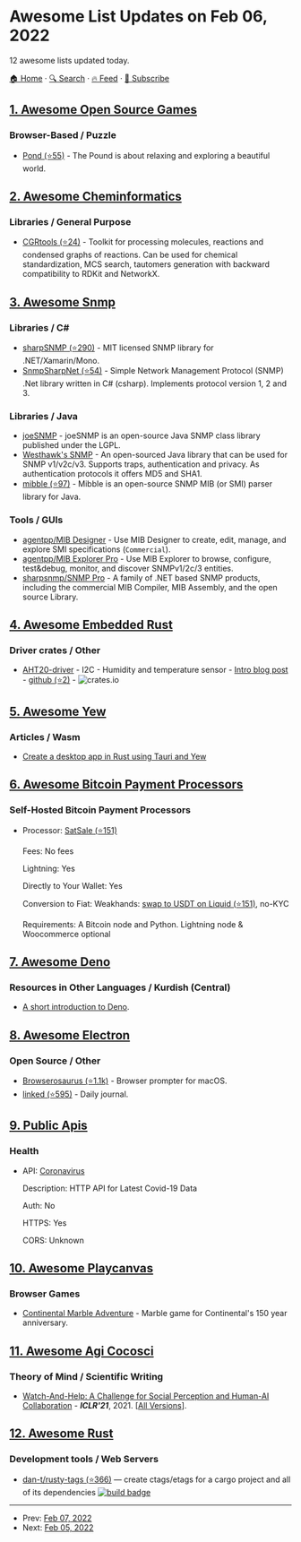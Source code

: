 # Awesome List Updates on Feb 06, 2022

12 awesome lists updated today.

[🏠 Home](/README.md) · [🔍 Search](https://www.trackawesomelist.com/search/) · [🔥 Feed](https://www.trackawesomelist.com/rss.xml) · [📮 Subscribe](https://trackawesomelist.us17.list-manage.com/subscribe?u=d2f0117aa829c83a63ec63c2f&id=36a103854c)



## [1. Awesome Open Source Games](/content/michelpereira/awesome-open-source-games/README.md)

### Browser-Based / Puzzle

*   [Pond (⭐55)](https://github.com/Zolmeister/pond) - The Pound is about relaxing and exploring a beautiful world.

## [2. Awesome Cheminformatics](/content/hsiaoyi0504/awesome-cheminformatics/README.md)

### Libraries / General Purpose

*   [CGRtools (⭐24)](https://github.com/cimm-kzn/CGRtools) - Toolkit for processing molecules, reactions and condensed graphs of reactions. Can be used for chemical standardization, MCS search, tautomers generation with backward compatibility to RDKit and NetworkX.

## [3. Awesome Snmp](/content/eozer/awesome-snmp/README.md)

### Libraries / C#

*   [sharpSNMP (⭐290)](https://github.com/lextudio/sharpsnmplib) - MIT licensed SNMP library for .NET/Xamarin/Mono.
*   [SnmpSharpNet (⭐54)](https://github.com/rqx110/SnmpSharpNet) - Simple Network Management Protocol (SNMP) .Net library written in C# (csharp). Implements protocol version 1, 2 and 3.

### Libraries / Java

*   [joeSNMP](https://sourceforge.net/projects/joesnmp/) - joeSNMP is an open-source Java SNMP class library published under the LGPL.
*   [Westhawk's SNMP](https://snmp.westhawk.co.uk/) - An open-sourced Java library that can be used for SNMP v1/v2c/v3. Supports traps, authentication and privacy. As authentication protocols it offers MD5 and SHA1.
*   [mibble (⭐97)](https://github.com/cederberg/mibble) - Mibble is an open-source SNMP MIB (or SMI) parser library for Java.

### Tools / GUIs

*   [agentpp/MIB Designer](https://www.agentpp.com/tools/mibdesigner.html) - Use MIB Designer to create, edit, manage, and explore SMI specifications (`Commercial`).
*   [agentpp/MIB Explorer Pro](https://www.agentpp.com/tools/mibexplorer.html) - Use MIB Explorer to browse, configure, test\&debug, monitor, and discover SNMPv1/2c/3 entities.
*   [sharpsnmp/SNMP Pro](https://www.sharpsnmp.com/) - A family of .NET based SNMP products, including the commercial MIB Compiler, MIB Assembly, and the open source Library.

## [4. Awesome Embedded Rust](/content/rust-embedded/awesome-embedded-rust/README.md)

### Driver crates / Other

*   [AHT20-driver](https://crates.io/crates/aht20-driver) - I2C - Humidity and temperature sensor - [Intro blog post](http://www.rawmeat.org/code/20220130-aht20_driver/) - [github (⭐2)](https://github.com/anglerud/aht20-driver) - ![crates.io](https://img.shields.io/crates/v/aht20-driver.svg)

## [5. Awesome Yew](/content/jetli/awesome-yew/README.md)

### Articles / Wasm

*   [Create a desktop app in Rust using Tauri and Yew](https://dev.to/stevepryde/create-a-desktop-app-in-rust-using-tauri-and-yew-2bhe)

## [6. Awesome Bitcoin Payment Processors](/content/alexk111/awesome-bitcoin-payment-processors/README.md)

### Self-Hosted Bitcoin Payment Processors

- Processor: [SatSale (⭐151)](https://github.com/nickfarrow/SatSale)

  Fees: No fees

  Lightning: Yes

  Directly to Your Wallet: Yes

  Conversion to Fiat: Weakhands: [swap to USDT on Liquid (⭐151)](https://github.com/nickfarrow/SatSale/blob/master/config.toml#L82), no-KYC

  Requirements: A Bitcoin node and Python. Lightning node & Woocommerce optional



## [7. Awesome Deno](/content/denolib/awesome-deno/README.md)

### Resources in Other Languages / Kurdish (Central)

*   [A short introduction to Deno](https://devs.krd/about-deno).

## [8. Awesome Electron](/content/sindresorhus/awesome-electron/README.md)

### Open Source / Other

*   [Browserosaurus (⭐1.1k)](https://github.com/will-stone/browserosaurus) - Browser prompter for macOS.
*   [linked (⭐595)](https://github.com/lostdesign/linked) - Daily journal.

## [9. Public Apis](/content/public-apis/public-apis/README.md)

### Health

- API: [Coronavirus](https://pipedream.com/@pravin/http-api-for-latest-wuhan-coronavirus-data-2019-ncov-p_G6CLVM/readme)

  Description: HTTP API for Latest Covid-19 Data

  Auth: No

  HTTPS: Yes

  CORS: Unknown



## [10. Awesome Playcanvas](/content/playcanvas/awesome-playcanvas/README.md)

### Browser Games

*   [Continental Marble Adventure](https://marble-adventure.continental.com/) - Marble game for Continental's 150 year anniversary.

## [11. Awesome Agi Cocosci](/content/YuzheSHI/awesome-agi-cocosci/README.md)

### Theory of Mind / Scientific Writing

*   [Watch-And-Help: A Challenge for Social Perception and Human-AI Collaboration](https://openreview.net/forum?id=w_7JMpGZRh0) - ***ICLR'21***, 2021. \[[All Versions](https://scholar.google.com/scholar?oi=bibs\&hl=en\&cluster=16340001407726295133)].

## [12. Awesome Rust](/content/rust-unofficial/awesome-rust/README.md)

### Development tools / Web Servers

*   [dan-t/rusty-tags (⭐366)](https://github.com/dan-t/rusty-tags) — create ctags/etags for a cargo project and all of its dependencies [![build badge](https://api.travis-ci.org/dan-t/rusty-tags.svg?branch=master)](https://travis-ci.org/dan-t/rusty-tags)

---

- Prev: [Feb 07, 2022](/content/2022/02/07/README.md)
- Next: [Feb 05, 2022](/content/2022/02/05/README.md)